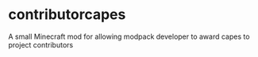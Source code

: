 # contributorcapes
A small Minecraft mod for allowing modpack developer to award capes to project contributors
